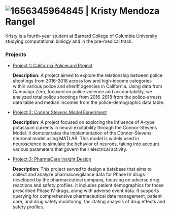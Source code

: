 # ![1656345964845](https://github.com/user-attachments/assets/a63fae4d-0439-4a6d-b0f2-953b8d8eabf1) | Kristy Mendoza Rangel

Kristy is a fourth-year student at Barnard College of Columbia University studying computational biology and in the pre-medical track.

### Projects

- [Project 1: California Policecard Project](california-policecard-project.md)
  
  **Description**: A project aimed to explore the relationship between police shootings from 2016-2018 across low and high-income categories within various police and sheriff agencies in         California. Using data from Campaign Zero, focused on police violence and accountability, we analyzed total police shootings from 2016-2018 from the police-arrests data table and median    incomes from the police-demographic data table.

- [Project 2: Connor Stevens Model Experiment](connor-stevens-model-experiment.md)
  
  **Description**: A project focused on exploring the influence of A-type potassium currents in neural excitability through the Connor-Stevens Model. It demonstrates the implementation of the    Connor-Stevens neuronal model using MATLAB. This model is widely used in neuroscience to simulate the behavior of neurons, taking into account various parameters that govern their          electrical activity.


- [Project 3: PharmaCare Insight Design](PharmaCare-Insight-design.md)
  
  **Description**: This project served to design a database that aims to collect and analyze pharmacovigilance data for Phase IV drugs developed by the pharmaceutical company, focusing on        adverse drug reactions and safety profiles. It includes patient demographics for those prescribed Phase IV drugs, along with adverse event data. It supports querying for comprehensive      pharmaceutical data management, patient care, and drug safety monitoring, facilitating analysis of drug effects and safety profiles.
